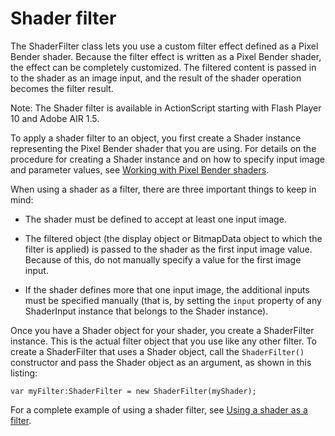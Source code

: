 # Shader filter

<div>

The ShaderFilter class lets you use a custom filter effect defined as a Pixel
Bender shader. Because the filter effect is written as a Pixel Bender shader,
the effect can be completely customized. The filtered content is passed in to
the shader as an image input, and the result of the shader operation becomes the
filter result.

<div>

Note: The Shader filter is available in ActionScript starting with Flash Player
10 and Adobe AIR 1.5.

</div>

To apply a shader filter to an object, you first create a Shader instance
representing the Pixel Bender shader that you are using. For details on the
procedure for creating a Shader instance and on how to specify input image and
parameter values, see
[Working with Pixel Bender shaders](../working-with-pixel-bender-shaders/index.md).

When using a shader as a filter, there are three important things to keep in
mind:

- The shader must be defined to accept at least one input image.

- The filtered object (the display object or BitmapData object to which the
  filter is applied) is passed to the shader as the first input image value.
  Because of this, do not manually specify a value for the first image input.

- If the shader defines more that one input image, the additional inputs must be
  specified manually (that is, by setting the `input` property of any
  ShaderInput instance that belongs to the Shader instance).

Once you have a Shader object for your shader, you create a ShaderFilter
instance. This is the actual filter object that you use like any other filter.
To create a ShaderFilter that uses a Shader object, call the `ShaderFilter()`
constructor and pass the Shader object as an argument, as shown in this listing:

    var myFilter:ShaderFilter = new ShaderFilter(myShader);

For a complete example of using a shader filter, see
[Using a shader as a filter](../working-with-pixel-bender-shaders/using-a-shader-as-a-filter.md).

</div>
